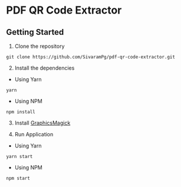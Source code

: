 # PDF QR Code Extractor

## Getting Started

1. Clone the repository

```shell
git clone https://github.com/SivaramPg/pdf-qr-code-extractor.git
```

2. Install the dependencies

- Using Yarn

```shell
yarn
```

- Using NPM

```shell
npm install
```

3. Install [GraphicsMagick](https://github.com/yakovmeister/pdf2image/blob/HEAD/docs/gm-installation.md)

4. Run Application

- Using Yarn

```shell
yarn start
```

- Using NPM

```shell
npm start
```
